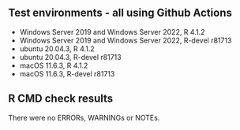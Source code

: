 ## Test environments - all using Github Actions
* Windows Server 2019 and Windows Server 2022, R 4.1.2
* Windows Server 2019 and Windows Server 2022, R-devel r81713
* ubuntu 20.04.3, R 4.1.2
* ubuntu 20.04.3, R-devel r81713
* macOS 11.6.3, R 4.1.2
* macOS 11.6.3, R-devel r81713

## R CMD check results
There were no ERRORs, WARNINGs or NOTEs.
